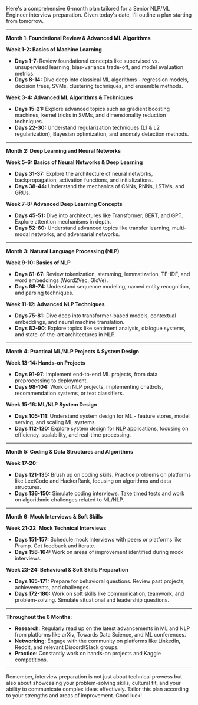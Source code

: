 Here's a comprehensive 6-month plan tailored for a Senior NLP/ML Engineer interview preparation. Given today's date, I'll outline a plan starting from tomorrow.

---

**Month 1: Foundational Review & Advanced ML Algorithms**

**Week 1-2: Basics of Machine Learning**
- **Days 1-7:** Review foundational concepts like supervised vs. unsupervised learning, bias-variance trade-off, and model evaluation metrics.
- **Days 8-14:** Dive deep into classical ML algorithms - regression models, decision trees, SVMs, clustering techniques, and ensemble methods.

**Week 3-4: Advanced ML Algorithms & Techniques**
- **Days 15-21:** Explore advanced topics such as gradient boosting machines, kernel tricks in SVMs, and dimensionality reduction techniques.
- **Days 22-30:** Understand regularization techniques (L1 & L2 regularization), Bayesian optimization, and anomaly detection methods.

---

**Month 2: Deep Learning and Neural Networks**

**Week 5-6: Basics of Neural Networks & Deep Learning**
- **Days 31-37:** Explore the architecture of neural networks, backpropagation, activation functions, and initializations.
- **Days 38-44:** Understand the mechanics of CNNs, RNNs, LSTMs, and GRUs.

**Week 7-8: Advanced Deep Learning Concepts**
- **Days 45-51:** Dive into architectures like Transformer, BERT, and GPT. Explore attention mechanisms in depth.
- **Days 52-60:** Understand advanced topics like transfer learning, multi-modal networks, and adversarial networks.

---

**Month 3: Natural Language Processing (NLP)**

**Week 9-10: Basics of NLP**
- **Days 61-67:** Review tokenization, stemming, lemmatization, TF-IDF, and word embeddings (Word2Vec, GloVe).
- **Days 68-74:** Understand sequence modeling, named entity recognition, and parsing techniques.

**Week 11-12: Advanced NLP Techniques**
- **Days 75-81:** Dive deep into transformer-based models, contextual embeddings, and neural machine translation.
- **Days 82-90:** Explore topics like sentiment analysis, dialogue systems, and state-of-the-art architectures in NLP.

---

**Month 4: Practical ML/NLP Projects & System Design**

**Week 13-14: Hands-on Projects**
- **Days 91-97:** Implement end-to-end ML projects, from data preprocessing to deployment.
- **Days 98-104:** Work on NLP projects, implementing chatbots, recommendation systems, or text classifiers.

**Week 15-16: ML/NLP System Design**
- **Days 105-111:** Understand system design for ML - feature stores, model serving, and scaling ML systems.
- **Days 112-120:** Explore system design for NLP applications, focusing on efficiency, scalability, and real-time processing.

---

**Month 5: Coding & Data Structures and Algorithms**

**Week 17-20:**
- **Days 121-135:** Brush up on coding skills. Practice problems on platforms like LeetCode and HackerRank, focusing on algorithms and data structures.
- **Days 136-150:** Simulate coding interviews. Take timed tests and work on algorithmic challenges related to ML/NLP.

---

**Month 6: Mock Interviews & Soft Skills**

**Week 21-22: Mock Technical Interviews**
- **Days 151-157:** Schedule mock interviews with peers or platforms like Pramp. Get feedback and iterate.
- **Days 158-164:** Work on areas of improvement identified during mock interviews.

**Week 23-24: Behavioral & Soft Skills Preparation**
- **Days 165-171:** Prepare for behavioral questions. Review past projects, achievements, and challenges.
- **Days 172-180:** Work on soft skills like communication, teamwork, and problem-solving. Simulate situational and leadership questions.

---

**Throughout the 6 Months:**
- **Research**: Regularly read up on the latest advancements in ML and NLP from platforms like arXiv, Towards Data Science, and ML conferences.
- **Networking**: Engage with the community on platforms like LinkedIn, Reddit, and relevant Discord/Slack groups.
- **Practice**: Constantly work on hands-on projects and Kaggle competitions.

---

Remember, interview preparation is not just about technical prowess but also about showcasing your problem-solving skills, cultural fit, and your ability to communicate complex ideas effectively. Tailor this plan according to your strengths and areas of improvement. Good luck!
